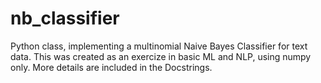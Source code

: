 # nb_classifier

Python class, implementing a multinomial Naive Bayes Classifier for text data.
This was created as an exercize in basic ML and NLP, using numpy only.
More details are included in the Docstrings.
